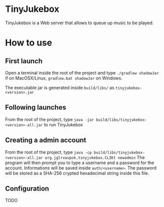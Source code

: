 TinyJukebox
========

TinyJukebox is a Web server that allows to queue up music to be played.

How to use
====
First launch
-----
Open a terminal inside the root of the project and type `./gradlew shadowJar` if on MacOSX/Linux, `gradlew.bat shadowJar` on Windows.

The executable jar is generated inside `build/libs/` as `tinyjukebox-<version>.jar`

Following launches
----
From the root of the project, type `java -jar build/libs/tinyjukebox-<version>-all.jar` to run TinyJukebox

Creating a admin account
----
From the root of the project, type `java -cp build/libs/tinyjukebox-<version>-all.jar org.jglrxavpok.tinyjukebox.CLIKt newadmin`
The program will then prompt you to type a username and a password for the account.
Informations will be saved inside `auth/<username>`. The password will be stored as a SHA-256 crypted hexadecimal string inside this file.

Configuration
----
TODO